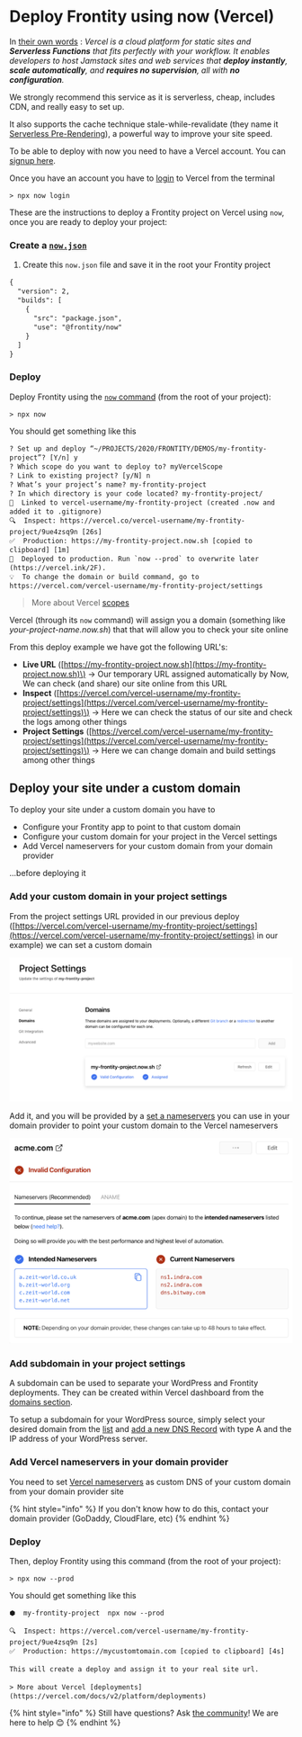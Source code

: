 # Deploy Frontity using now \(Vercel\)

In [their own words](https://vercel.com/docs) : _Vercel is a cloud platform for static sites and **Serverless Functions** that fits perfectly with your workflow. It enables developers to host Jamstack sites and web services that **deploy instantly**, **scale automatically**, and **requires no supervision**, all with **no configuration**._

We strongly recommend this service as it is serverless, cheap, includes CDN, and really easy to set up.

It also supports the cache technique stale-while-revalidate \(they name it [Serverless Pre-Rendering](https://vercel.com/blog/serverless-pre-rendering)\), a powerful way to improve your site speed.

To be able to deploy with now you need to have a Vercel account. You can [signup here](https://vercel.com/signup).

Once you have an account you have to [login](https://vercel.com/docs/now-cli#commands/login) to Vercel from the terminal

```text
> npx now login
```

These are the instructions to deploy a Frontity project on Vercel using `now`, once you are ready to deploy your project:

### Create a [`now.json`](https://vercel.com/docs/configuration?query=now.json#introduction/configuration-reference)

1. Create this `now.json` file and save it in the root your Frontity project

```text
{
  "version": 2,
  "builds": [
    {
      "src": "package.json",
      "use": "@frontity/now"
    }
  ]
}
```

### Deploy

Deploy Frontity using the [`now` command](https://vercel.com/docs/now-cli#getting-started) \(from the root of your project\):

```text
> npx now
```

You should get something like this

```text
? Set up and deploy “~/PROJECTS/2020/FRONTITY/DEMOS/my-frontity-project”? [Y/n] y
? Which scope do you want to deploy to? myVercelScope
? Link to existing project? [y/N] n
? What’s your project’s name? my-frontity-project
? In which directory is your code located? my-frontity-project/
🔗  Linked to vercel-username/my-frontity-project (created .now and added it to .gitignore)
🔍  Inspect: https://vercel.co/vercel-username/my-frontity-project/9ue4zsq9n [26s]
✅  Production: https://my-frontity-project.now.sh [copied to clipboard] [1m]
📝  Deployed to production. Run `now --prod` to overwrite later (https://vercel.ink/2F).
💡  To change the domain or build command, go to https://vercel.com/vercel-username/my-frontity-project/settings
```

> More about Vercel [scopes ](https://vercel.com/docs/v2/platform/users-and-teams)

Vercel \(through its `now` command\) will assign you a domain \(something like _your-project-name.now.sh_\) that that will allow you to check your site online

From this deploy example we have got the following URL's:

* **Live URL** \([https://my-frontity-project.now.sh](https://my-frontity-project.now.sh)\) → Our temporary URL assigned automatically by Now, We can check \(and share\) our site online from this URL 
* **Inspect** \([https://vercel.com/vercel-username/my-frontity-project/settings](https://vercel.com/vercel-username/my-frontity-project/settings)\) → Here we can check the status of our site and check the logs among other things
* **Project Settings** \([https://vercel.com/vercel-username/my-frontity-project/settings](https://vercel.com/vercel-username/my-frontity-project/settings)\) → Here we can change domain and build settings among other things

## Deploy your site under a custom domain

To deploy your site under a custom domain you have to

* Configure your Frontity app to point to that custom domain 
* Configure your custom domain for your project in the Vercel settings
* Add Vercel nameservers for your custom domain from your domain provider 

...before deploying it

### Add your custom domain in your project settings

From the project settings URL provided in our previous deploy \([https://vercel.com/vercel-username/my-frontity-project/settings](https://vercel.com/vercel-username/my-frontity-project/settings) in our example\) we can set a custom domain

![](../.gitbook/assets/now-projects-settings%20%281%29.png)

Add it, and you will be provided by a [set a nameservers](https://vercel.com/docs/v2/custom-domains#step-4:-configuring-the-domain) you can use in your domain provider to point your custom domain to the Vercel nameservers

![vercel nameservers](../.gitbook/assets/vercel-nameservers.png)

### Add subdomain in your project settings

A subdomain can be used to separate your WordPress and Frontity deployments. They can be created within Vercel dashboard from the [domains section](https://vercel.com/dashboard/domains/).

To setup a subdomain for your WordPress source, simply select your desired domain from the [list](https://vercel.com/dashboard/domains/) and [add a new DNS Record](https://vercel.com/docs/v2/custom-domains#step-2:-add-dns-record) with type A and the IP address of your WordPress server.

### Add Vercel nameservers in your domain provider

You need to set [Vercel nameservers](https://vercel.com/docs/v2/custom-domains/#option-2:-using-external-nameservers) as custom DNS of your custom domain from your domain provider site

{% hint style="info" %}
If you don't know how to do this, contact your domain provider \(GoDaddy, CloudFlare, etc\)
{% endhint %}

### Deploy

Then, deploy Frontity using this command \(from the root of your project\):

```text
> npx now --prod
```

You should get something like this

```text
⬢  my-frontity-project  npx now --prod

🔍  Inspect: https://vercel.com/vercel-username/my-frontity-project/9ue4zsq9n [2s]
✅  Production: https://mycustomtomain.com [copied to clipboard] [4s]

This will create a deploy and assign it to your real site url.

> More about Vercel [deployments](https://vercel.com/docs/v2/platform/deployments)
```

{% hint style="info" %}
Still have questions?
Ask [the community](https://community.frontity.org/)!
We are here to help 😊
{% endhint %}

